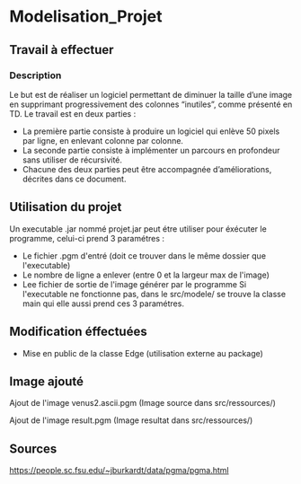 # Modelisation_Projet
## Travail à effectuer
### Description
Le but est de réaliser un logiciel permettant de diminuer la taille d’une 
image en supprimant progressivement des colonnes “inutiles”, comme présenté en TD.
Le travail est en deux parties :
- La première partie consiste à produire un logiciel qui enlève 50 pixels par ligne, en enlevant colonne
par colonne.
- La seconde partie consiste à implémenter un parcours en profondeur sans utiliser de récursivité.
- Chacune des deux parties peut être accompagnée d’améliorations, décrites dans ce document.

## Utilisation du projet

Un executable .jar nommé projet.jar peut étre utiliser pour éxécuter le programme, 
celui-ci prend 3 paramétres : 
* Le fichier .pgm d'entré (doit ce trouver dans le même dossier que l'executable)
* Le nombre de ligne a enlever (entre 0 et la largeur max de l'image)
* Lee fichier de sortie de l'image générer par le programme
Si l'executable ne fonctionne pas, dans le src/modele/ se trouve la classe main qui elle 
aussi prend ces 3 paramétres.

## Modification éffectuées
* Mise en public de la classe Edge (utilisation externe au package)

## Image ajouté
Ajout de l'image venus2.ascii.pgm (Image source dans src/ressources/)

Ajout de l'image result.pgm (Image resultat dans src/ressources/)

## Sources
https://people.sc.fsu.edu/~jburkardt/data/pgma/pgma.html